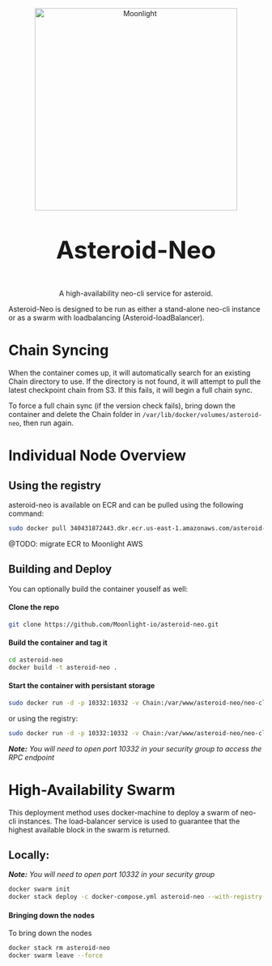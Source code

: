 <p align="center">
  <img 
    src="https://assets.moonlight.io/vi/moonlight-logo-dark-800w.png" 
    width="400px"
    alt="Moonlight">
</p>


<p align="center" style="font-size: 48px;">
  <strong>Asteroid-Neo</strong>
</p>

<p align="center">
  A high-availability neo-cli service for asteroid.
</p>

Asteroid-Neo is designed to be run as either a stand-alone neo-cli instance or as a swarm with loadbalancing (Asteroid-loadBalancer).



# Chain Syncing
When the container comes up, it will automatically search for an existing Chain directory to use.  If the directory is not found, it will attempt
to pull the latest checkpoint chain from S3.  If this fails, it will begin a full chain sync.

To force a full chain sync (if the version check fails), bring down the container and delete the Chain folder in `/var/lib/docker/volumes/asteroid-neo`, then run again.


# Individual Node Overview


## Using the registry
asteroid-neo is available on ECR and can be pulled using the following command:
```bash
sudo docker pull 340431872443.dkr.ecr.us-east-1.amazonaws.com/asteroid-neo
```

@TODO: migrate ECR to Moonlight AWS

## Building and Deploy
You can optionally build the container youself as well:

#### Clone the repo

```bash
git clone https://github.com/Moonlight-io/asteroid-neo.git
```
#### Build the container and tag it

```bash
cd asteroid-neo
docker build -t asteroid-neo .
```
#### Start the container with persistant storage

```bash
sudo docker run -d -p 10332:10332 -v Chain:/var/www/asteroid-neo/neo-cli/Chain asteroid-neo
```

or using the registry:

```bash
sudo docker run -d -p 10332:10332 -v Chain:/var/www/asteroid-neo/neo-cli/Chain 340431872443.dkr.ecr.us-east-1.amazonaws.com/asteroid-neo
```

<i><b>Note:</b> You will need to open port 10332 in your security group to access the RPC endpoint</i>

# High-Availability Swarm

This deployment method uses docker-machine to deploy a swarm of neo-cli instances.  The load-balancer service is used to guarantee that the highest available block in the swarm is returned.

## Locally:
<i><b>Note:</b> You will need to open port 10332 in your security group</i>

```bash
docker swarm init
docker stack deploy -c docker-compose.yml asteroid-neo --with-registry-auth
```

#### Bringing down the nodes

To bring down the nodes

```bash
docker stack rm asteroid-neo
docker swarm leave --force
```
